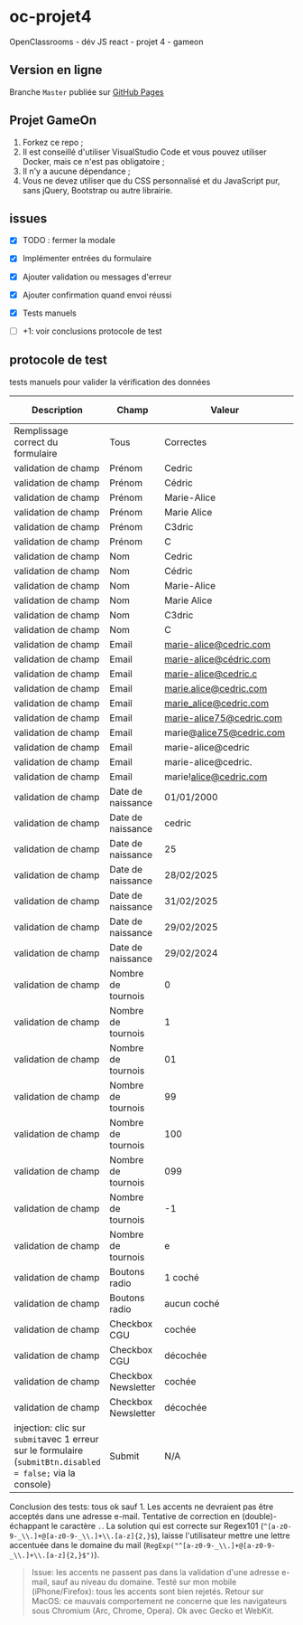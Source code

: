 # oc-projet4

OpenClassrooms - dév JS react - projet 4 - gameon

## Version en ligne
Branche `Master` publiée sur [GitHub Pages](https://sedomu.github.io/GameOn-website-FR/)

## Projet GameOn
1. Forkez ce repo ;
2. Il est conseillé d'utiliser VisualStudio Code et vous pouvez utiliser Docker, mais ce n'est pas obligatoire ;
3. Il n'y a aucune dépendance ;
4. Vous ne devez utiliser que du CSS personnalisé et du JavaScript pur, sans jQuery, Bootstrap ou autre librairie.

## issues
- [X] TODO : fermer la modale
- [X] Implémenter entrées du formulaire
- [X] Ajouter validation ou messages d'erreur
- [X] Ajouter confirmation quand envoi réussi
- [X] Tests manuels

- [ ] +1: voir conclusions protocole de test

## protocole de test
tests manuels pour valider la vérification des données

| Description | Champ | Valeur | Résultat attendu | Résultat obtenu | Conclusion |
| ----------- | ----- | ------ | ---------------- | --------------- | ---------- |
| Remplissage correct du formulaire | Tous | Correctes | Accès page validation | Accès page validation | ✅ |
| validation de champ | Prénom | Cedric | ✅ | ✅ | ✅ |
| validation de champ | Prénom | Cédric | ✅ | ✅ | ✅ |
| validation de champ | Prénom | Marie-Alice | ✅ | ✅ | ✅ |
| validation de champ | Prénom | Marie Alice | ✅ | ✅ | ✅ |
| validation de champ | Prénom | C3dric | ❌ | ❌ | ✅ |
| validation de champ | Prénom | C | ❌ | ❌ | ✅ |
| validation de champ | Nom | Cedric | ✅ | ✅ | ✅ |
| validation de champ | Nom | Cédric | ✅ | ✅ | ✅ |
| validation de champ | Nom | Marie-Alice | ✅ | ✅ | ✅ |
| validation de champ | Nom | Marie Alice | ✅ | ✅ | ✅ |
| validation de champ | Nom | C3dric | ❌ | ❌ | ✅ |
| validation de champ | Nom | C | ❌ | ❌ | ✅ |
| validation de champ | Email | marie-alice@cedric.com | ✅ | ✅ | ✅ |
| validation de champ | Email | marie-alice@cédric.com | ❌ | ✅ | ❌ |
| validation de champ | Email | marie-alice@cedric.c | ❌ | ❌ | ✅ |
| validation de champ | Email | marie.alice@cedric.com | ✅ | ✅ | ✅ |
| validation de champ | Email | marie_alice@cedric.com | ✅ | ✅ | ✅ |
| validation de champ | Email | marie-alice75@cedric.com | ✅ | ✅ | ✅ |
| validation de champ | Email | marie@alice75@cedric.com | ❌ | ❌ | ✅ |
| validation de champ | Email | marie-alice@cedric | ❌ | ❌ | ✅ |
| validation de champ | Email | marie-alice@cedric. | ❌ | ❌ | ✅ |
| validation de champ | Email | marie!alice@cedric.com | ❌ | ❌ | ✅ |
| validation de champ | Date de naissance | 01/01/2000 | ✅ | ✅ | ✅ |
| validation de champ | Date de naissance | cedric | ❌ | ❌ | ✅ |
| validation de champ | Date de naissance | 25 | ❌ | ❌ | ✅ |
| validation de champ | Date de naissance | 28/02/2025 | ✅ | ✅ | ✅ |
| validation de champ | Date de naissance | 31/02/2025 | ❌ | ❌ | ✅ |
| validation de champ | Date de naissance | 29/02/2025 | ❌ | ❌ | ✅ |
| validation de champ | Date de naissance | 29/02/2024 | ✅ | ✅ | ✅ |
| validation de champ | Nombre de tournois | 0 | ✅ | ✅ | ✅ |
| validation de champ | Nombre de tournois | 1 | ✅ | ✅ | ✅ |
| validation de champ | Nombre de tournois | 01 | ✅ | ✅ | ✅ |
| validation de champ | Nombre de tournois | 99 | ✅ | ✅ | ✅ |
| validation de champ | Nombre de tournois | 100 | ❌ | ❌ | ✅ |
| validation de champ | Nombre de tournois | 099 | ❌ | ❌ | ✅ |
| validation de champ | Nombre de tournois | -1 | ❌ | ❌ | ✅ |
| validation de champ | Nombre de tournois | e | ❌ | ❌ | ✅ |
| validation de champ | Boutons radio | 1 coché | ✅ | ✅ | ✅ |
| validation de champ | Boutons radio | aucun coché | ❌ | ❌ | ✅ |
| validation de champ | Checkbox CGU | cochée | ✅ | ✅ | ✅ |
| validation de champ | Checkbox CGU | décochée | ❌ | ❌ | ✅ |
| validation de champ | Checkbox Newsletter | cochée | ✅ | ✅ | ✅ |
| validation de champ | Checkbox Newsletter | décochée | ✅ | ✅ | ✅ |
| injection: clic sur `submit`avec 1 erreur sur le formulaire (`submitBtn.disabled = false;` via la console) | Submit | N/A | ❌ | ❌ | ✅ |

Conclusion des tests: tous ok sauf 1. Les accents ne devraient pas être acceptés dans une adresse e-mail.
Tentative de correction en (double)-échappant le caractère `.`.
La solution qui est correcte sur Regex101 (``^[a-z0-9-_\\.]+@[a-z0-9-_\\.]+\\.[a-z]{2,}$``), laisse l'utilisateur mettre une lettre accentuée dans le domaine du mail (``RegExp("^[a-z0-9-_\\.]+@[a-z0-9-_\\.]+\\.[a-z]{2,}$")``).

> Issue: les accents ne passent pas dans la validation d'une adresse e-mail, sauf au niveau du domaine.
> Testé sur mon mobile (iPhone/Firefox): tous les accents sont bien rejetés.
> Retour sur MacOS: ce mauvais comportement ne concerne que les navigateurs sous Chromium (Arc, Chrome, Opera). Ok avec Gecko et WebKit.